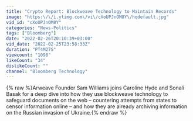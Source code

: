 ```yaml
---
title: "Crypto Report: Blockweave Technology to Maintain Records"
image: "https:\/\/i.ytimg.com\/vi\/cXoUPJnOM8Y\/hqdefault.jpg"
vid_id: "cXoUPJnOM8Y"
categories: "News-Politics"
tags: ["Bloomberg"]
date: "2022-02-26T20:10:39+03:00"
vid_date: "2022-02-25T23:58:33Z"
duration: "PT4M27S"
viewcount: "1096"
likeCount: "34"
dislikeCount: ""
channel: "Bloomberg Technology"
---
```

{% raw %}Arweave Founder Sam Williams joins Caroline Hyde and Sonali Basak for a deep dive into how they use blockweave technology to safeguard documents on the web – countering attempts from states to censor information online – and how they are already archiving information on the Russian invasion of Ukraine.{% endraw %}
